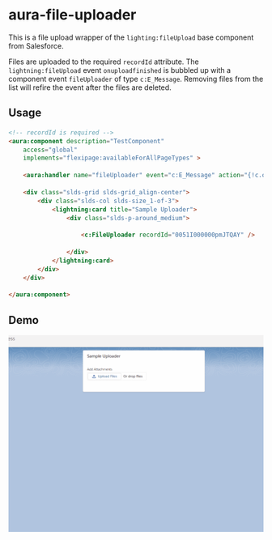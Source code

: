 # aura-file-uploader

This is a file upload wrapper of the `lighting:fileUpload` base component from Salesforce.

Files are uploaded to the required `recordId` attribute. The `lightning:fileUpload` event `onuploadfinished` is bubbled up with a component event `fileUploader` of type `c:E_Message`. Removing files from the list will refire the event after the files are deleted.

## Usage

```html
<!-- recordId is required -->
<aura:component description="TestComponent"
	access="global"
	implements="flexipage:availableForAllPageTypes" >

	<aura:handler name="fileUploader" event="c:E_Message" action="{!c.onFileUpload}" />

	<div class="slds-grid slds-grid_align-center">
		<div class="slds-col slds-size_1-of-3">
			<lightning:card title="Sample Uploader">
				<div class="slds-p-around_medium">

					<c:FileUploader recordId="0051I000000pmJTQAY" />

				</div>
			</lightning:card>
		</div>
	</div>

</aura:component>
```

## Demo
![Demo](./demo.gif)
